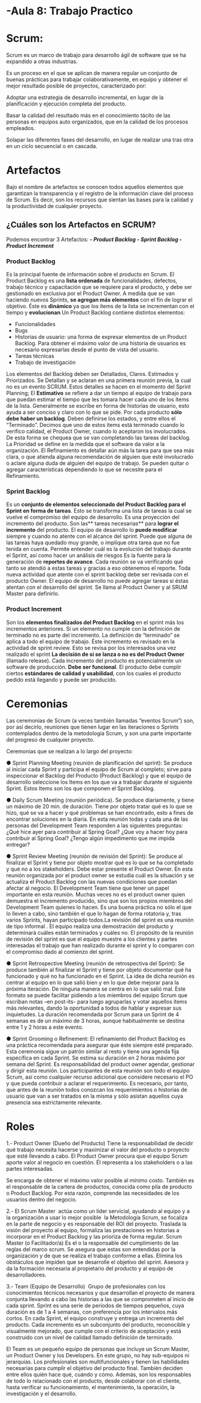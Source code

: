 # -Aula 8: Trabajo Practico

# Scrum:

Scrum es un marco de trabajo para desarrollo ágil de software que se ha expandido a otras industrias.

Es un proceso en el que se aplican de manera regular un conjunto de buenas prácticas para trabajar colaborativamente, en equipo y obtener el mejor resultado posible de proyectos, caracterizado por:

Adoptar una estrategia de desarrollo incremental, en lugar de la planificación y ejecución completa del producto.

Basar la calidad del resultado más en el conocimiento tácito de las personas en equipos auto organizados, que en la calidad de los procesos empleados.

Solapar las diferentes fases del desarrollo, en lugar de realizar una tras otra en un ciclo secuencial o en cascada.

# Artefactos 

Bajo el nombre de artefactos se conocen todos aquellos elementos que garantizan la transparencia y el registro de la información clave del proceso de
Scrum. Es decir, son los recursos que sientan las bases para la calidad y la productividad de cualquier proyecto.

## ¿Cuáles son los Artefactos en SCRUM?
Podemos encontrar 3 Artefactos:
	**_- Product Backlog
	- Sprint Backlog
	- Product Increment_**

### Product Backlog
Es la principal fuente de información sobre el producto en Scrum.
El Product Backlog es una **lista ordenada** de funcionalidades, defectos, trabajo técnico y capacitación que se requiere para el producto, y debe ser gestionado en exclusiva por el Product Owner. A medida que se van haciendo nuevos Sprints, **se agregan más elementos** con el fin de lograr el objetivo. Éste es **dinámico** ya que los ítems de la lista se incrementan con el tiempo y **evolucionan**
Un Product Backlog contiene distintos elementos:
- Funcionalidades
- Bugs
- Historias de usuario: una forma de expresar elementos de un Product Backlog. Para obtener el máximo valor de una historia de usuarios es necesario expresarlas desde el punto de vista del usuario.
- Tareas técnicas
- Trabajo de investigación

Los elementos del Backlog deben ser Detallados, Claros. Estimados y Priorizados.
Se Detallan y se aclaran en una primera reunión previa, la cual no es un evento SCRUM. Estos detalles se hacen en el momento del Sprint Planning; 
El **Estimativo** se refiere a dar un tiempo al equipo de trabajo para que puedan estimar el tiempo que les tomara hacer cada uno de los ítems de la lista.
Generalmente se escribe en forma de historias de usuario, esto ayuda a ser conciso y claro con lo que se pide. 
Por cada producto **sólo debe haber un backlog**.
Deben definirse los estados, y entre ellos el “Terminado”. Decimos que uno de estos ítems está terminado cuando lo verifico calidad, el Product Owner, cuando lo aceptaron los involucrados. De esta forma se chequea que se van completando las tareas del backlog.
La Prioridad se define en la medida que el software da valor a la organización.
El Refinamiento es detallar aún más la tarea para que sea más clara, o que atienda alguna recomendación de alguien que esté involucrado o aclare alguna duda de alguien del equipo de trabajo. Se pueden quitar o agregar características dependiendo lo que se necesite para el Refinamiento.

### Sprint Backlog
Es un **conjunto de elementos seleccionado del Product Backlog para el Sprint en forma de tareas**. Esto se transforma una lista de tareas la cual se vuelve el compromiso del equipo de desarrollo.
Es una proyección del incremento del producto. 
Son las** tareas necesarias** para **lograr el incremento** del producto.
El equipo de desarrollo lo **puede modificar** siempre y cuando no atente con el alcance del sprint. Puede que alguna de las tareas haya quedado muy grande, o implique otra tarea que no fue tenida en cuenta.
Permite entender cuál es la evolución del trabajo durante el Sprint, así como hacer un análisis de riesgos
Es la fuente para la generación de **reportes de avance**. Cada reunión se va verificando qué tanto se atendió a estas tareas y gracias a eso obtenemos el reporte.
Toda nueva actividad que atente con el sprint backlog debe ser revisada con el producto Owner. El equipo de desarrollo no puede agregar tareas si éstas atentan con el desarrollo del sprint. Se llama al Product Owner y al SRUM Master para definirlo.

### Product Increment
Son los **elementos finalizados del Product Backlog** en el sprint más los incrementos anteriores.
Si un elemento no cumple con la definición de terminado no es parte del incremento.
La definición de “terminado” se aplica a todo el equipo de trabajo.
Éste incremento es revisado en la actividad de sprint review. Esto se revisa por los interesados una vez realizado el sprint 
**La decisión de si se lanza o no es del Product Owner** (llamado release). Cada incremento del producto es potencialmente un software de producción.
**Debe ser funcional**. El producto debe cumplir ciertos **estándares de calidad y usabilidad**, con los cuales el producto pedido está llegando y puede ser producido.


# Ceremonias
 
Las ceremonias de Scrum (a veces también llamadas “eventos Scrum”) son, por así decirlo, reuniones que tienen lugar en las iteraciones o Sprints 
contemplados dentro de la metodología Scrum, y son una parte importante del progreso de cualquier proyecto.

Ceremonias que se realizan a lo largo del proyecto:

● Sprint Planning Meeting (reunión de planificación del sprint): Se produce al iniciar cada
Sprint y participa el equipo de Scrum al completo; sirve para inspeccionar el Backlog del Producto (Product Backlog) y que el equipo de desarrollo seleccione los Items en los que va a trabajar durante el siguiente Sprint. Estos Items son los que componen el Sprint Backlog.

● Daily Scrum Meeting (reunión periódica). Se produce diariamente, y tiene un máximo de 20 min. de duración. Tiene por objeto tratar qué es lo que se hizo, qué se va a hacer y qué problemas se han encontrado, esto a fines de encontrar soluciones en la diaria.  En esta reunión todas y cada una de las personas del Development Team responden a las siguientes preguntas:
 ¿Qué hice ayer para contribuir al Spring Goal?
 ¿Que voy a hacer hoy para contribuir al Spring Goal?
 ¿Tengo algún impedimento que me impida entregar?

● Sprint Review Meeting (reunión de revisión del Sprint): Se produce al finalizar el Sprint y
tiene por objeto mostrar qué es lo que se ha completado y qué no a los stakeholders. Debe estar presente el
Product Owner.  En esta reunión organizada por el product owner se estudia cuál es la situación 
y se actualiza el Product Backlog con las nuevas condiciones que puedan afectar al negocio.
El Development Team tiene que tener un papel importante en esta reunión. Muchas veces no es el product owner quien demuestra el incremento producido, 
sino que son los propios miembros del Development Team quienes lo hacen. Es una buena práctica no sólo el que lo lleven a cabo,
sino también el que lo hagan de forma rotatoria y, tras varios Sprints, hayan participado todos.La revisión del sprint es una reunión de tipo informal  . El equipo realiza una demostración del producto y determinará cuáles están terminados y cuáles no. El propósito de la reunión de revisión del sprint es que el equipo muestre a los clientes y partes interesadas el trabajo que han realizado durante el sprint y lo comparen con el compromiso dado al comienzo del sprint.

● Sprint Retrospective Meeting (reunión de retrospectiva del Sprint): Se produce también al
finalizar el Sprint y tiene por objeto documentar qué ha funcionado y qué no ha funcionado
en el Sprint. La idea de dicha reunión es centrar al equipo en lo que salió bien y en lo que
debe mejorar para la próxima iteración. De ninguna manera se centra en lo que salió mal.
Este formato se puede facilitar pidiendo a los miembros del equipo Scrum que escriban notas –en post-its- para
luego agruparlas y votar aquellos ítems más relevantes, dando la oportunidad a todos de hablar y expresar sus inquietudes.
La duración recomendada por Scrum para un Sprint de 4 semanas es de un máximo de 3 horas, aunque habitualmente se destina entre 1 y 2 horas a este evento.

● Sprint Grooming o Refinement: El refinamiento del Product Backlog es una práctica recomendada para asegurar que éste siempre esté preparado. Esta ceremonia sigue un patrón similar al resto y tiene una agenda fija específica en cada Sprint. Se estima su duración en 2 horas máximo por semana del Sprint. Es responsabilidad del product owner agendar, gestionar y dirigir esta reunión. 
Los participantes de esta reunión son todo el equipo Scrum, así como cualquier recurso adicional que considere necesario el PO y que pueda contribuir a aclarar el requerimiento. Es necesario, por tanto, que antes de la reunión todos conozcan los requerimientos o historias de usuario que van a ser tratados en la misma y sólo asistan aquellos cuya presencia sea estrictamente relevante.

# Roles

1.- Product Owner (Dueño del Producto)
Tiene la responsabilidad de decidir qué trabajo necesita hacerse y maximizar el valor del producto o proyecto que esté llevando a cabo.
 El Product Owner procura que el equipo Scrum aporte valor al negocio en cuestión. Él representa a los stakeholders o a las partes interesadas.

Se encarga de obtener el máximo valor posible al mínimo costo. También es el responsable de la cartera de productos, conocida como pila de producto o Product Backlog. Por esta razón, comprende las necesidades de los usuarios dentro del negocio.

2.- El Scrum Master 
actúa como un líder servicial, ayudando al equipo y a la organización a usar lo mejor posible  la Metodología Scrum, se focaliza en la parte de 
negocio y es responsable del ROI del proyecto. Traslada la visión del proyecto al equipo, formaliza las prestaciones en historias a incorporar en 
el Product Backlog y las prioriza de forma regular.
Scrum Master (o Facilitador/a)
Es el o la responsable del cumplimiento de las reglas del marco scrum. Se asegura que estas son entendidas por la organización y de que se realiza el trabajo conforme a ellas. Elimina los obstáculos que impiden que se desarrolle el objetivo del sprint. Asesora y da la formación necesaria al propietario del producto y al equipo de desarrolladores.

3.- Team (Equipo de Desarrollo) 
Grupo de profesionales con los conocimientos técnicos necesarios y que desarrollan el proyecto de manera conjunta llevando a cabo las historias a 
las que se comprometen al inicio de cada sprint. Sprint es una serie de periodos de tiempos pequeños, cuya duración es de 1 a 4 semanas, con 
preferencia por los intervalos más cortos. En cada Sprint, el equipo construye y entrega un incremento del producto. Cada incremento es un 
subconjunto del producto, reconocible y visualmente mejorado, que cumple con el criterio de aceptación y está construido con un nivel de 
calidad llamado definición de terminado.

El Team es un pequeño equipo de personas que incluye un Scrum Master, un Product Owner y los Developers. En este grupo, no hay sub-equipos ni jerarquías. Los profesionales son multifuncionales y tienen las habilidades necesarias para cumplir el objetivo del producto final.
También deciden entre ellos quién hace qué, cuándo y cómo. Además, son los responsables de todo lo relacionado con el producto, desde colaborar con el cliente, hasta verificar su funcionamiento, el mantenimiento, la operación, la investigación y el desarrollo.
